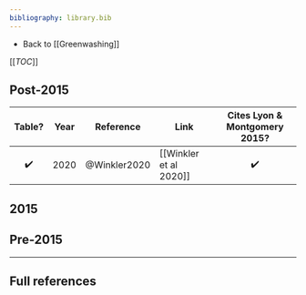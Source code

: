 ```yaml
---
bibliography: library.bib
---
```


* Back to [[Greenwashing]]

[[_TOC_]]

## Post-2015

Table?              | Year  | Reference     | Link                      | Cites Lyon & Montgomery 2015?
:-:                 | ---   | -------       | ----                      | :-:
:heavy_check_mark:  | 2020  | @Winkler2020  | [[Winkler et al 2020]]    | :heavy_check_mark:


## 2015

## Pre-2015

---

## Full references